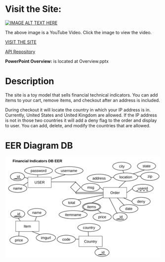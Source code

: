 # Visit the Site:

[![IMAGE ALT TEXT HERE](https://img.youtube.com/vi/j-P9hNl2jO0/0.jpg)](https://youtu.be/j-P9hNl2jO0)

The above image is a YouTube Video. Click the image to view the video.

[VISIT THE SITE](https://webapi-finalproject-react.onrender.com)

[API Repository](https://github.com/supracharger/WebAPI_FinalProject_API)

**PowerPoint Overview:** is located at Overview.pptx

# Description

The site is a toy model that sells financial technical indicators. You can add items to your cart, remove items, and checkout after an address is included.

During checkout it will locate the country in which your IP address is in. Currently, United States and United Kingdom are allowed. If the IP address is not in those two countries it will add a deny flag to the order and display to user. You can add, delete, and modify the countries that are allowed.

# EER Diagram DB

![EER Diagram](DB_EER_Diagram.png)